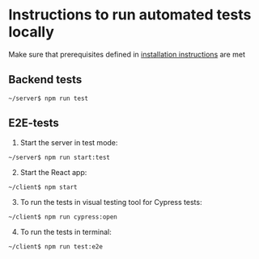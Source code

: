 # Instructions to run automated tests locally

Make sure that prerequisites defined in [installation instructions](documentation/installation_instructions-md) are met

## Backend tests

```shell
~/server$ npm run test
```

## E2E-tests

1. Start the server in test mode:

```shell
~/server$ npm run start:test
```

2. Start the React app:

```shell
~/client$ npm start
```

3. To run the tests in visual testing tool for Cypress tests:

```shell
~/client$ npm run cypress:open
```

4. To run the tests in terminal:

```shell
~/client$ npm run test:e2e
```
